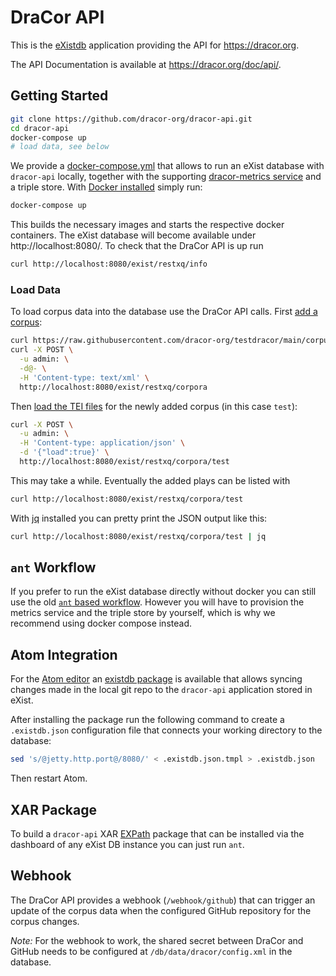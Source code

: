 # DraCor API

This is the [eXistdb](http://exist-db.org/) application providing the API for
https://dracor.org.

The API Documentation is available at https://dracor.org/doc/api/.

## Getting Started

```sh
git clone https://github.com/dracor-org/dracor-api.git
cd dracor-api
docker-compose up
# load data, see below
```

We provide a [docker-compose.yml](docker-compose.yml) that allows to run an
eXist database with `dracor-api` locally, together with the supporting
[dracor-metrics service](https://github.com/dracor-org/dracor-metrics) and a
triple store. With [Docker installed](https://docs.docker.com/get-docker/)
simply run:

```sh
docker-compose up
```

This builds the necessary images and starts the respective docker containers.
The eXist database will become available under http://localhost:8080/. To check
that the DraCor API is up run

```sh
curl http://localhost:8080/exist/restxq/info
```

### Load Data

To load corpus data into the database use the DraCor API calls. First [add a
corpus](https://dracor.org/doc/api/#operations-admin-post-corpora):

```sh
curl https://raw.githubusercontent.com/dracor-org/testdracor/main/corpus.xml | \
curl -X POST \
  -u admin: \
  -d@- \
  -H 'Content-type: text/xml' \
  http://localhost:8080/exist/restxq/corpora
```

Then
[load the TEI files](https://dracor.org/doc/api/#operations-admin-load-corpus)
for the newly added corpus (in this case `test`):

```sh
curl -X POST \
  -u admin: \
  -H 'Content-type: application/json' \
  -d '{"load":true}' \
  http://localhost:8080/exist/restxq/corpora/test
```

This may take a while. Eventually the added plays can be listed with

```sh
curl http://localhost:8080/exist/restxq/corpora/test
```

With [jq](https://stedolan.github.io/jq/) installed you can pretty print the
JSON output like this:

```sh
curl http://localhost:8080/exist/restxq/corpora/test | jq
```

## `ant` Workflow

If you prefer to run the eXist database directly without docker you can still
use the old [`ant` based workflow](README-ant.md). However you will have to
provision the metrics service and the triple store by yourself, which is why we
recommend using docker compose instead.

## Atom Integration

For the [Atom editor](https://atom.io) an [existdb
package](https://atom.io/packages/existdb) is available that allows syncing
changes made in the local git repo to the `dracor-api` application stored in
eXist.

After installing the package run the following command to create a
`.existdb.json` configuration file that connects your working directory to the
database:

```sh
sed 's/@jetty.http.port@/8080/' < .existdb.json.tmpl > .existdb.json
```

Then restart Atom.

## XAR Package

To build a `dracor-api` XAR [EXPath](http://expath.org/spec/pkg) package that
can be installed via the dashboard of any eXist DB instance you can just run
`ant`.

## Webhook

The DraCor API provides a webhook (`/webhook/github`) that can trigger an update
of the corpus data when the configured GitHub repository for the corpus changes.

*Note:* For the webhook to work, the shared secret between DraCor and GitHub
needs to be configured at `/db/data/dracor/config.xml` in the database.

